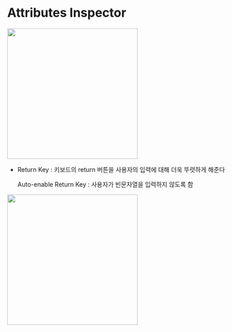 # Attributes Inspector

<img width="300" src="https://user-images.githubusercontent.com/31604976/62209526-c7eac000-b3d4-11e9-9ffa-d1392d4b30ea.png">

- Return Key : 키보드의 return 버튼을 사용자의 입력에 대해 더욱 뚜렷하게 해준다

  Auto-enable Return Key : 사용자가 빈문자열을 입력하지 않도록 함

<img width="300" src="https://user-images.githubusercontent.com/31604976/62209685-3af43680-b3d5-11e9-9d0e-25742c886387.png">